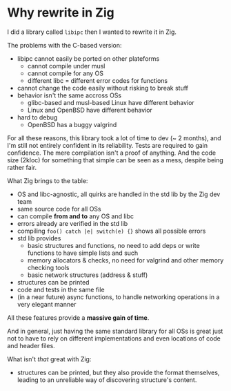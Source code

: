 # Why rewrite in Zig

I did a library called `libipc` then I wanted to rewrite it in Zig.

The problems with the C-based version:

- libipc cannot easily be ported on other plateforms
  * cannot compile under musl
  * cannot compile for any OS
  * different libc = different error codes for functions
- cannot change the code easily without risking to break stuff
- behavior isn't the same accross OSs
  * glibc-based and musl-based Linux have different behavior
  * Linux and OpenBSD have different behavior
- hard to debug
  * OpenBSD has a buggy valgrind

For all these reasons, this library took a lot of time to dev (~ 2 months), and I'm still not entirely confident in its reliability.
Tests are required to gain confidence.
The mere compilation isn't a proof of anything.
And the code size (2kloc) for something that simple can be seen as a mess, despite being rather fair.

What Zig brings to the table:

- OS and libc-agnostic, all quirks are handled in the std lib by the Zig dev team
- same source code for all OSs
- can compile **from and to** any OS and libc
- errors already are verified in the std lib
- compiling `foo() catch |e| switch(e) {}` shows all possible errors
- std lib provides
  * basic structures and functions, no need to add deps or write functions to have simple lists and such
  * memory allocators & checks, no need for valgrind and other memory checking tools
  * basic network structures (address & stuff)
- structures can be printed
- code and tests in the same file
- (in a near future) async functions, to handle networking operations in a very elegant manner

All these features provide a **massive gain of time**.

And in general, just having the same standard library for all OSs is great just not to have to rely on different implementations and even locations of code and header files.

What isn't *that* great with Zig:

- structures can be printed, but they also provide the format themselves, leading to an unreliable way of discovering structure's content.
